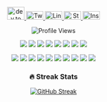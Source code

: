 <p align="center">
  <a href="https://dev.to/gautamkrishnar" target="_blank">
    <img src="https://cdn.jsdelivr.net/npm/simple-icons@3.0.1/icons/dev-dot-to.svg" alt="dev.to" height="30" width="40" />
  </a>
  <a href="https://twitter.com/pseudononameous" target="_blank">
    <img src="https://raw.githubusercontent.com/rahuldkjain/github-profile-readme-generator/master/src/images/icons/Social/twitter.svg" alt="Twitter" height="20" width="40" />
  </a>
  <a href="https://linkedin.com/in/noel-chris-hernandez" target="_blank">
    <img src="https://raw.githubusercontent.com/rahuldkjain/github-profile-readme-generator/master/src/images/icons/Social/linked-in-alt.svg" alt="LinkedIn" height="20" width="40" />
  </a>
  <a href="https://stackoverflow.com/users/pseudononameous" target="_blank">
    <img src="https://raw.githubusercontent.com/rahuldkjain/github-profile-readme-generator/master/src/images/icons/Social/stack-overflow.svg" alt="Stack Overflow" height="20" width="40" />
  </a>
  <a href="https://instagram.com/pseudononameous" target="_blank">
    <img src="https://raw.githubusercontent.com/rahuldkjain/github-profile-readme-generator/master/src/images/icons/Social/instagram.svg" alt="Instagram" height="20" width="40" />
  </a>
</p>

<p align="center">
  <img src="https://komarev.com/ghpvc/?username=pseudononameous&label=Profile+Views&color=blueviolet" alt="Profile Views">
</p>

<p align="center">
  <img src="https://img.shields.io/badge/-Python-000?&logo=Python">
  <img src="https://img.shields.io/badge/-JavaScript-000?&logo=JavaScript">
  <img src="https://img.shields.io/badge/-C-000?&logo=C">
  <img src="https://img.shields.io/badge/-Java-000?&logo=Java&logoColor=007396">
  <img src="https://img.shields.io/badge/-TypeScript-000?&logo=TypeScript">
  <img src="https://img.shields.io/badge/-C++-000?&logo=c%2b%2b&logoColor=00599C">
  <img src="https://img.shields.io/badge/-SQL-000?&logo=MySQL">
  <img src="https://img.shields.io/badge/-Swift-000?&logo=Swift">
</p>

<p align="center">
  <img src="https://img.shields.io/badge/-AWS-000?&logo=Amazon-AWS&logoColor=F90">
  <img src="https://img.shields.io/badge/-Docker-000?&logo=Docker">
  <img src="https://img.shields.io/badge/-Kubernetes-000?&logo=Kubernetes">
  <img src="https://img.shields.io/badge/-Linux-000?&logo=Linux">
  <img src="https://img.shields.io/badge/-Node.js-000?&logo=node.js">
  <img src="https://img.shields.io/badge/-PyTorch-000?&logo=PyTorch">
  <img src="https://img.shields.io/badge/-React-000?&logo=React">
  <img src="https://img.shields.io/badge/-Redis-000?&logo=Redis">
  <img src="https://img.shields.io/badge/-Spring-000?&logo=Spring">
  <img src="https://img.shields.io/badge/-TensorFlow-000?&logo=TensorFlow">
</p>




<div align="center">
  <div>
    <h3>🔥 Streak Stats</h3>
    <a href="https://github.com/pseudononameous/github-readme-streak-stats">
      <img title="🔥 Get streak stats for your profile at git.io/streak-stats" alt="GitHub Streak" src="https://streak-stats.demolab.com/?user=pseudononameous&theme=monokai-metallian&hide_border=true"/>
    </a>
  </div>
